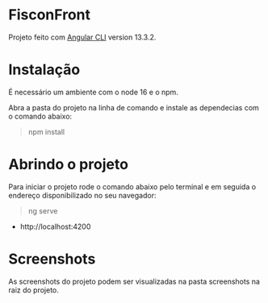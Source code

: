 # FisconFront

Projeto feito com [Angular CLI](https://github.com/angular/angular-cli) version 13.3.2.

# Instalação
É necessário um ambiente com o node 16 e o npm.

Abra a pasta do projeto na linha de comando e instale as dependecias com o comando abaixo:
> npm install

# Abrindo o projeto
Para iniciar o projeto rode o comando abaixo pelo terminal e em seguida o endereço disponibilizado no seu navegador:
> ng serve

- http://localhost:4200

# Screenshots
As screenshots do projeto podem ser visualizadas na pasta screenshots na raiz do projeto.
